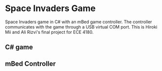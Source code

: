# Space Invaders Game

Space Invaders game in C# with an mBed game controller. The controller communicates with the game through a USB virtual COM port. This is Hiroki Mii and Ali Rizvi's final project for ECE 4180.

## C# game

## mBed Controller
